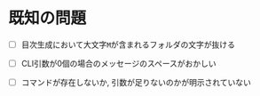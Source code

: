 # 既知の問題



- [ ] 目次生成において大文字`M`が含まれるフォルダの文字が抜ける

- [ ] CLI引数が0個の場合のメッセージのスペースがおかしい

- [ ] コマンドが存在しないか, 引数が足りないのかが明示されていない

  